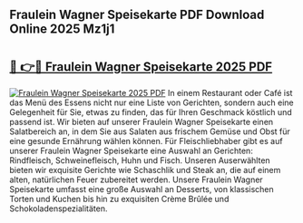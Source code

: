 ## Fraulein Wagner Speisekarte PDF Download Online 2025 Mz1j1

# <h2><a href="http://gc67rze.nevu.top/?p=Fraulein+Wagner+Speisekarte">🔗 👉🔴 Fraulein Wagner Speisekarte 2025 PDF</a></h2>

[![Fraulein Wagner Speisekarte 2025 PDF](https://i.imgur.com/dBaPXMq.png)](http://gc67rze.nevu.top/?p=Fraulein+Wagner+Speisekarte)
In einem Restaurant oder Café ist das Menü des Essens nicht nur eine Liste von Gerichten, sondern auch eine Gelegenheit für Sie, etwas zu finden, das für Ihren Geschmack köstlich und passend ist. Wir bieten auf unserer Fraulein Wagner Speisekarte einen Salatbereich an, in dem Sie aus Salaten aus frischem Gemüse und Obst für eine gesunde Ernährung wählen können. Für Fleischliebhaber gibt es auf unserer Fraulein Wagner Speisekarte eine Auswahl an Gerichten: Rindfleisch, Schweinefleisch, Huhn und Fisch. Unseren Auserwählten bieten wir exquisite Gerichte wie Schaschlik und Steak an, die auf einem alten, natürlichen Feuer zubereitet werden. Unsere Fraulein Wagner Speisekarte umfasst eine große Auswahl an Desserts, von klassischen Torten und Kuchen bis hin zu exquisiten Crème Brûlée und Schokoladenspezialitäten.
